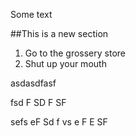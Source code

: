 Some text



##This is a new section

1. Go to the grossery store
2. Shut up your mouth



asdasdfasf

fsd
F
SD
F
SF

sefs
eF
Sd
f
vs
e
F
E
SF
